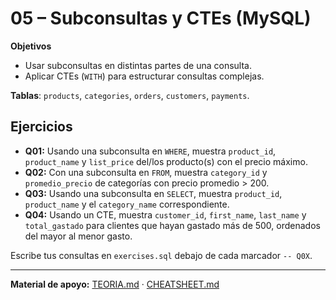 # 05 – Subconsultas y CTEs (MySQL)

**Objetivos**
- Usar subconsultas en distintas partes de una consulta.
- Aplicar CTEs (`WITH`) para estructurar consultas complejas.

**Tablas**: `products`, `categories`, `orders`, `customers`, `payments`.

## Ejercicios
- **Q01:** Usando una subconsulta en `WHERE`, muestra `product_id`, `product_name` y `list_price` del/los producto(s) con el precio máximo.
- **Q02:** Con una subconsulta en `FROM`, muestra `category_id` y `promedio_precio` de categorías con precio promedio > 200.
- **Q03:** Usando una subconsulta en `SELECT`, muestra `product_id`, `product_name` y el `category_name` correspondiente.
- **Q04:** Usando un CTE, muestra `customer_id`, `first_name`, `last_name` y `total_gastado` para clientes que hayan gastado más de 500, ordenados del mayor al menor gasto.

Escribe tus consultas en `exercises.sql` debajo de cada marcador `-- Q0X`.

---

**Material de apoyo:** [TEORIA.md](./TEORIA.md) · [CHEATSHEET.md](./CHEATSHEET.md)
